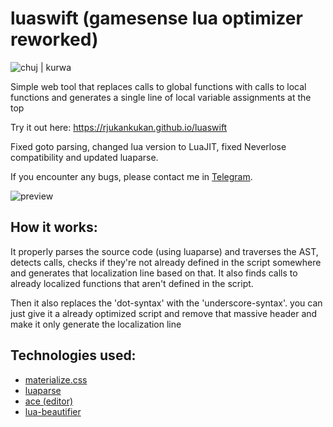 # luaswift (gamesense lua optimizer reworked)
![chuj | kurwa](https://files.catbox.moe/p48el8.svg) 

Simple web tool that replaces calls to global functions with calls to local functions and generates a single line of local variable assignments at the top

Try it out here: https://rjukankukan.github.io/luaswift

Fixed goto parsing, changed lua version to LuaJIT, fixed Neverlose compatibility and updated luaparse.

If you encounter any bugs, please contact me in [Telegram](https://t.me/run1t).

![preview](https://i.imgur.com/hpFtnDF.png)

## How it works:
It properly parses the source code (using luaparse) and traverses the AST, detects calls, checks if they're not already defined in the script somewhere and generates that localization line based on that.
It also finds calls to already localized functions that aren't defined in the script.

Then it also replaces the 'dot-syntax' with the 'underscore-syntax'. you can just give it a already optimized script and remove that massive header and make it only generate the localization line

## Technologies used:
- [materialize.css](https://github.com/Dogfalo/materialize)
- [luaparse](https://github.com/oxyc/luaparse)
- [ace (editor)](https://github.com/ajaxorg/ace)
- [lua-beautifier](https://github.com/dptole/lua-beautifier)
